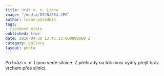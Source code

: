 ```yaml
---
title: Hráz v. n. Lipno
image: "/media/DSCN1264.JPG"
author: lukas-polednik
tags:
- rizikové místo
published: true
date: 2016-04-30 13:43:33.000000000 Z
category: gallery
layout: photo
---
```

Po hrázi v. n. Lipno vede silnice. Z přehrady na tok musí vydry přejít
hráz vrchem přes silnici.

